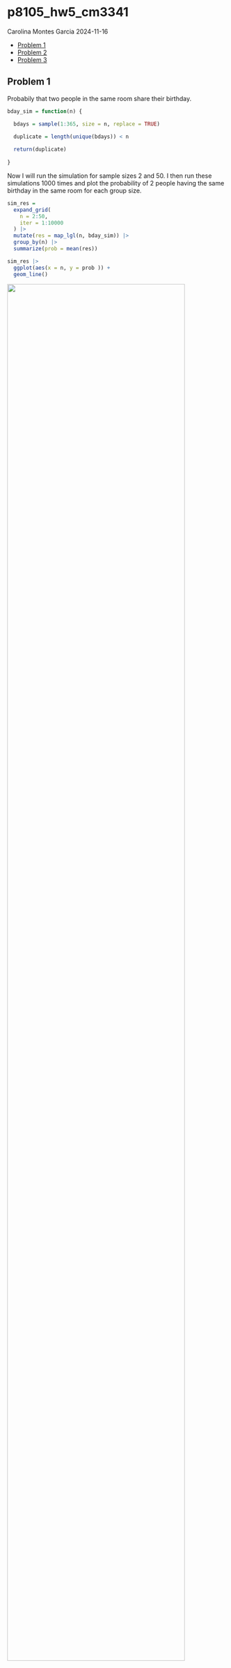 p8105_hw5_cm3341
================
Carolina Montes Garcia
2024-11-16

- [Problem 1](#problem-1)
- [Problem 2](#problem-2)
- [Problem 3](#problem-3)

## Problem 1

Probabily that two people in the same room share their birthday.

``` r
bday_sim = function(n) {

  bdays = sample(1:365, size = n, replace = TRUE)
  
  duplicate = length(unique(bdays)) < n

  return(duplicate)
  
}
```

Now I will run the simulation for sample sizes 2 and 50. I then run
these simulations 1000 times and plot the probability of 2 people having
the same birthday in the same room for each group size.

``` r
sim_res = 
  expand_grid(
    n = 2:50,
    iter = 1:10000
  ) |> 
  mutate(res = map_lgl(n, bday_sim)) |> 
  group_by(n) |> 
  summarize(prob = mean(res))

sim_res |> 
  ggplot(aes(x = n, y = prob )) + 
  geom_line()
```

<img src="p8105_hw5_cm3341_files/figure-gfm/unnamed-chunk-2-1.png" width="90%" />

## Problem 2

Create a function that generates values for a normal distribution and a
two sided t-test.

``` r
sim_mean_sd = function(n = 30, mu, sigma = 5) {
  
  sim_data = rnorm(n, mu, sigma)

  t_test = t.test(sim_data, y = NULL, mu = mu, alternative = "two.sided", conf.level = 0.95) %>% 
    broom::tidy() %>% 
    janitor::clean_names() %>% 
    select(p_value, estimate)

 out_df = 
   tibble(
    true_mean = mu,
    p_value = t_test$p_value,
    est_mean = t_test$estimate
    )

 return(out_df)
}
```

Now I simulate

``` r
output = vector("list", 5000)

for (i in 1:5000) {
  output[[i]] = sim_mean_sd(30, 0, 5)
}

sim_results = bind_rows(output)
```

Now I iterate the function for different mu values.

``` r
sim_res = 
  expand_grid(
    mu = c(1, 2, 3, 4, 5, 6),
    iter = 1:5000
  ) %>%  
  mutate(samp_res = map(mu, \(x) sim_mean_sd(n = 30, x, sigma = 5))   ) %>%  
  unnest(samp_res) %>% 
  select(mu, p_value, est_mean)
```

Plot 1

``` r
power_res =
  sim_res %>%
  group_by(mu) %>%
  summarize(
    power = mean(p_value < 0.05)
  )

power_res %>% 
  ggplot(aes(x = mu, y = power)) +
  geom_line()
```

<img src="p8105_hw5_cm3341_files/figure-gfm/unnamed-chunk-6-1.png" width="90%" />

Plot 2

``` r
sim_res %>% 
  group_by(mu) %>% 
  ggplot(aes(x = as.factor(mu), y = est_mean, fill= mu))+
  geom_boxplot()
```

<img src="p8105_hw5_cm3341_files/figure-gfm/unnamed-chunk-7-1.png" width="90%" />

Plot 3

``` r
sim_res %>% 
  group_by(mu) %>% 
  filter(p_value<0.05) %>% 
  ggplot(aes(x = as.factor(mu), y = est_mean, fill= mu))+
  geom_boxplot()
```

<img src="p8105_hw5_cm3341_files/figure-gfm/unnamed-chunk-8-1.png" width="90%" />
Is the sample average of mu hat across tests for which the null is
rejected approximately equal to the true value of mu? Why or why not?

Interpretation: The sample average of mu hat across test for which the
null is rejected is not approximately equal to the true value of mu
because in the cases of significance, mu hat would be found on the tail
ends of the normal distribution.

## Problem 3

Import data after downloading the csv file from github. Clean and tidy
data.

``` r
hom_data = 
  read_csv("data/homicide-data.csv")
```

    ## Rows: 52179 Columns: 12
    ## ── Column specification ────────────────────────────────────────────────────────
    ## Delimiter: ","
    ## chr (9): uid, victim_last, victim_first, victim_race, victim_age, victim_sex...
    ## dbl (3): reported_date, lat, lon
    ## 
    ## ℹ Use `spec()` to retrieve the full column specification for this data.
    ## ℹ Specify the column types or set `show_col_types = FALSE` to quiet this message.

This dataset contains observations for 52,000 homicides across 50 of the
US’s largest cities. Data is from the past decade. The dataset includes
demographic variables about victims (i.e., name, age, rage, sex), along
with date and location information for where the homicide took place,
and whether an arrest took place.

Create a city/state variable.

``` r
hom_data = 
  hom_data %>%
  mutate(city_state = paste(city, state, sep = ", "))
```

Summary table of homicides, including unresolved homicides, grouped by
city/state.

``` r
homs_by_city =
  hom_data %>%
  group_by(city_state) %>%
  summarize(
    homicides = n(),
    unsolved_homicides = sum(disposition %in% c("Closed without arrest", "Open/No arrest"))
  ) %>%
  arrange(desc(homicides))

knitr::kable(homs_by_city)
```

| city_state         | homicides | unsolved_homicides |
|:-------------------|----------:|-------------------:|
| Chicago, IL        |      5535 |               4073 |
| Philadelphia, PA   |      3037 |               1360 |
| Houston, TX        |      2942 |               1493 |
| Baltimore, MD      |      2827 |               1825 |
| Detroit, MI        |      2519 |               1482 |
| Los Angeles, CA    |      2257 |               1106 |
| St. Louis, MO      |      1677 |                905 |
| Dallas, TX         |      1567 |                754 |
| Memphis, TN        |      1514 |                483 |
| New Orleans, LA    |      1434 |                930 |
| Las Vegas, NV      |      1381 |                572 |
| Washington, DC     |      1345 |                589 |
| Indianapolis, IN   |      1322 |                594 |
| Kansas City, MO    |      1190 |                486 |
| Jacksonville, FL   |      1168 |                597 |
| Milwaukee, wI      |      1115 |                403 |
| Columbus, OH       |      1084 |                575 |
| Atlanta, GA        |       973 |                373 |
| Oakland, CA        |       947 |                508 |
| Phoenix, AZ        |       914 |                504 |
| San Antonio, TX    |       833 |                357 |
| Birmingham, AL     |       800 |                347 |
| Nashville, TN      |       767 |                278 |
| Miami, FL          |       744 |                450 |
| Cincinnati, OH     |       694 |                309 |
| Charlotte, NC      |       687 |                206 |
| Oklahoma City, OK  |       672 |                326 |
| San Francisco, CA  |       663 |                336 |
| Pittsburgh, PA     |       631 |                337 |
| New York, NY       |       627 |                243 |
| Boston, MA         |       614 |                310 |
| Tulsa, OK          |       583 |                193 |
| Louisville, KY     |       576 |                261 |
| Fort Worth, TX     |       549 |                255 |
| Buffalo, NY        |       521 |                319 |
| Fresno, CA         |       487 |                169 |
| San Diego, CA      |       461 |                175 |
| Stockton, CA       |       444 |                266 |
| Richmond, VA       |       429 |                113 |
| Baton Rouge, LA    |       424 |                196 |
| Omaha, NE          |       409 |                169 |
| Albuquerque, NM    |       378 |                146 |
| Long Beach, CA     |       378 |                156 |
| Sacramento, CA     |       376 |                139 |
| Minneapolis, MN    |       366 |                187 |
| Denver, CO         |       312 |                169 |
| Durham, NC         |       276 |                101 |
| San Bernardino, CA |       275 |                170 |
| Savannah, GA       |       246 |                115 |
| Tampa, FL          |       208 |                 95 |
| Tulsa, AL          |         1 |                  0 |

Filter for Baltimore, MD and count number of resolved vs. unresolved
homicides.

``` r
homs_baltimore = 
  hom_data %>% 
  filter(city_state == "Baltimore, MD") %>% 
  mutate(
    unsolved = as.numeric(disposition %in% c("Closed without arrest", "Open/No arrest")),
    resolved = as.numeric(disposition == "Closed by arrest")
  ) %>% 
  summarize(
    total_homicides = n(),
    unsolved_homicides = sum(unsolved)
  )
```

Prop.test for homicides in Baltimore, MD

``` r
prop_test_baltimore = 
  homs_baltimore %>%
  summarize(
    prop_test = list(
      prop.test(
        x = unsolved_homicides,
        n = total_homicides
      ) %>% broom::tidy()
    )
  ) %>%
  unnest(cols = c(prop_test)) %>%
  select(estimate, conf.low, conf.high) %>%
  rename(
    proportion_unsolved = estimate,
    lower_ci = conf.low,
    upper_ci = conf.high
  )

knitr::kable(prop_test_baltimore)
```

| proportion_unsolved |  lower_ci |  upper_ci |
|--------------------:|----------:|----------:|
|           0.6455607 | 0.6275625 | 0.6631599 |

Prop.test for all cities

``` r
prop_test_all_cities = 
  homs_by_city %>%
  mutate(
    prop_test = map2(
      unsolved_homicides, homicides, \(unsolved, total) {
        prop.test(x = unsolved, n = total) %>% broom::tidy()
      }
    )
  ) %>%
  unnest(cols = c(prop_test)) %>%
  select(city_state, estimate, conf.low, conf.high) %>%
  rename(
    proportion_unsolved = estimate,
    lower_ci = conf.low,
    upper_ci = conf.high
  )
```

    ## Warning: There was 1 warning in `mutate()`.
    ## ℹ In argument: `prop_test = map2(...)`.
    ## Caused by warning in `prop.test()`:
    ## ! Chi-squared approximation may be incorrect

``` r
knitr::kable(prop_test_all_cities)
```

| city_state         | proportion_unsolved |  lower_ci |  upper_ci |
|:-------------------|--------------------:|----------:|----------:|
| Chicago, IL        |           0.7358627 | 0.7239959 | 0.7473998 |
| Philadelphia, PA   |           0.4478103 | 0.4300380 | 0.4657157 |
| Houston, TX        |           0.5074779 | 0.4892447 | 0.5256914 |
| Baltimore, MD      |           0.6455607 | 0.6275625 | 0.6631599 |
| Detroit, MI        |           0.5883287 | 0.5687903 | 0.6075953 |
| Los Angeles, CA    |           0.4900310 | 0.4692208 | 0.5108754 |
| St. Louis, MO      |           0.5396541 | 0.5154369 | 0.5636879 |
| Dallas, TX         |           0.4811742 | 0.4561942 | 0.5062475 |
| Memphis, TN        |           0.3190225 | 0.2957047 | 0.3432691 |
| New Orleans, LA    |           0.6485356 | 0.6231048 | 0.6731615 |
| Las Vegas, NV      |           0.4141926 | 0.3881284 | 0.4407395 |
| Washington, DC     |           0.4379182 | 0.4112495 | 0.4649455 |
| Indianapolis, IN   |           0.4493192 | 0.4223156 | 0.4766207 |
| Kansas City, MO    |           0.4084034 | 0.3803996 | 0.4370054 |
| Jacksonville, FL   |           0.5111301 | 0.4820460 | 0.5401402 |
| Milwaukee, wI      |           0.3614350 | 0.3333172 | 0.3905194 |
| Columbus, OH       |           0.5304428 | 0.5002167 | 0.5604506 |
| Atlanta, GA        |           0.3833505 | 0.3528119 | 0.4148219 |
| Oakland, CA        |           0.5364308 | 0.5040588 | 0.5685037 |
| Phoenix, AZ        |           0.5514223 | 0.5184825 | 0.5839244 |
| San Antonio, TX    |           0.4285714 | 0.3947772 | 0.4630331 |
| Birmingham, AL     |           0.4337500 | 0.3991889 | 0.4689557 |
| Nashville, TN      |           0.3624511 | 0.3285592 | 0.3977401 |
| Miami, FL          |           0.6048387 | 0.5685783 | 0.6400015 |
| Cincinnati, OH     |           0.4452450 | 0.4079606 | 0.4831439 |
| Charlotte, NC      |           0.2998544 | 0.2660820 | 0.3358999 |
| Oklahoma City, OK  |           0.4851190 | 0.4467861 | 0.5236245 |
| San Francisco, CA  |           0.5067873 | 0.4680516 | 0.5454433 |
| Pittsburgh, PA     |           0.5340729 | 0.4942706 | 0.5734545 |
| New York, NY       |           0.3875598 | 0.3494421 | 0.4270755 |
| Boston, MA         |           0.5048860 | 0.4646219 | 0.5450881 |
| Tulsa, OK          |           0.3310463 | 0.2932349 | 0.3711192 |
| Louisville, KY     |           0.4531250 | 0.4120609 | 0.4948235 |
| Fort Worth, TX     |           0.4644809 | 0.4222542 | 0.5072119 |
| Buffalo, NY        |           0.6122841 | 0.5687990 | 0.6540879 |
| Fresno, CA         |           0.3470226 | 0.3051013 | 0.3913963 |
| San Diego, CA      |           0.3796095 | 0.3354259 | 0.4258315 |
| Stockton, CA       |           0.5990991 | 0.5517145 | 0.6447418 |
| Richmond, VA       |           0.2634033 | 0.2228571 | 0.3082658 |
| Baton Rouge, LA    |           0.4622642 | 0.4141987 | 0.5110240 |
| Omaha, NE          |           0.4132029 | 0.3653146 | 0.4627477 |
| Albuquerque, NM    |           0.3862434 | 0.3372604 | 0.4375766 |
| Long Beach, CA     |           0.4126984 | 0.3629026 | 0.4642973 |
| Sacramento, CA     |           0.3696809 | 0.3211559 | 0.4209131 |
| Minneapolis, MN    |           0.5109290 | 0.4585150 | 0.5631099 |
| Denver, CO         |           0.5416667 | 0.4846098 | 0.5976807 |
| Durham, NC         |           0.3659420 | 0.3095874 | 0.4260936 |
| San Bernardino, CA |           0.6181818 | 0.5576628 | 0.6753422 |
| Savannah, GA       |           0.4674797 | 0.4041252 | 0.5318665 |
| Tampa, FL          |           0.4567308 | 0.3881009 | 0.5269851 |
| Tulsa, AL          |           0.0000000 | 0.0000000 | 0.9453792 |

Plot that shows the estimates and CIs for each city

``` r
prop_test_all_cities %>%
  mutate(city_state = fct_reorder(city_state, proportion_unsolved)) %>%
  ggplot(aes(x = city_state, y = proportion_unsolved)) +
  geom_point() +
  geom_errorbar(aes(ymin = lower_ci, ymax = upper_ci), width = 0.2) +
  labs(
    title = "Prop of Unsolved Homicides/City",
    x = "City",
    y = "Prop of Unsolved Homicides") +
  theme(
    axis.text.x = element_text(angle = 90, vjust = 0.5, hjust = 1),
    plot.title = element_text(hjust = 0.5)
  )
```

<img src="p8105_hw5_cm3341_files/figure-gfm/unnamed-chunk-15-1.png" width="90%" />
